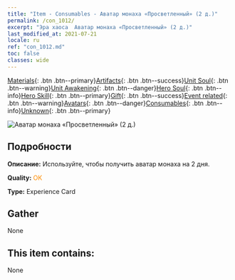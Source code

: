 ```yaml
---
title: "Item - Consumables - Аватар монаха «Просветленный» (2 д.)"
permalink: /con_1012/
excerpt: "Эра хаоса  Аватар монаха «Просветленный» (2 д.)"
last_modified_at: 2021-07-21
locale: ru
ref: "con_1012.md"
toc: false
classes: wide
---
```

 [Materials](/ItemsRU/){: .btn .btn--primary}[Artifacts](/ItemsRU/Artifacts/){: .btn .btn--success}[Unit Soul](/ItemsRU/UnitSoul/){: .btn .btn--warning}[Unit Awakening](/ItemsRU/UnitAwakening/){: .btn .btn--danger}[Hero Soul](/ItemsRU/HeroSoul/){: .btn .btn--info}[Hero Skill](/ItemsRU/HeroSkill/){: .btn .btn--primary}[Gift](/ItemsRU/Gift/){: .btn .btn--success}[Event related](/ItemsRU/Events/){: .btn .btn--warning}[Avatars](/ItemsRU/Avatars/){: .btn .btn--danger}[Consumables](/ItemsRU/Consumables/){: .btn .btn--info}[Unknown](/ItemsRU/Unknown/){: .btn .btn--primary}

 ![Аватар монаха «Просветленный» (2 д.)](/images/u/ti_senglvshengdan.jpg)

## Подробности
 **Описание:** Используйте, чтобы получить аватар монаха на 2 дня.

 **Quality:** <span style="color: #FF8C00">OK</span>

 **Type:** Experience Card

## Gather

  None

## This item contains:

  None

